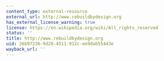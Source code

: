 ```yaml
---
content_type: external-resource
external_url: http://www.rebuildbydesign.org
has_external_license_warning: true
license: https://en.wikipedia.org/wiki/All_rights_reserved
status: ''
title: http://www.rebuildbydesign.org
uid: 26b97236-9d20-4511-912c-ee9dab55443e
wayback_url: ''
---
```

